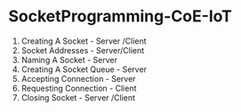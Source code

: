 # SocketProgramming-CoE-IoT

1. Creating A Socket - Server /Client
2. Socket Addresses - Server/Client
3. Naming A Socket - Server
4. Creating A Socket Queue - Server
5. Accepting Connection - Server
6. Requesting Connection - Client
7. Closing Socket - Server /Client
